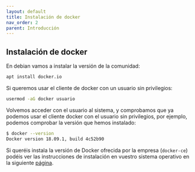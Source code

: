 ```yaml
---
layout: default
title: Instalación de docker
nav_order: 2
parent: Introducción
---
```

## Instalación de docker

En debian vamos a instalar la versión de la comunidad:

```bash
apt install docker.io
```

Si queremos usar el cliente de docker con un usuario sin privilegios:

```bash
usermod -aG docker usuario
```

Volvemos acceder con el usuario al sistema, y comprobamos que ya podemos usar el cliente docker con el usuario sin privilegios, por ejemplo, podemos comprobar la versión que hemos instalado:

```bash
$ docker --version
Docker version 18.09.1, build 4c52b90
```

Si queréis instala la versión de Docker ofrecida por la empresa (`docker-ce`) podéis ver las instrucciones de instalación en vuestro sistema operativo en la siguiente [página](https://docs.docker.com/get-docker/).